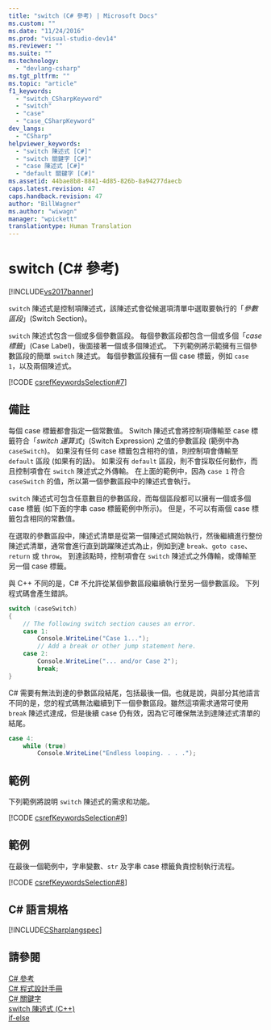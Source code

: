 ```yaml
---
title: "switch (C# 參考) | Microsoft Docs"
ms.custom: ""
ms.date: "11/24/2016"
ms.prod: "visual-studio-dev14"
ms.reviewer: ""
ms.suite: ""
ms.technology: 
  - "devlang-csharp"
ms.tgt_pltfrm: ""
ms.topic: "article"
f1_keywords: 
  - "switch_CSharpKeyword"
  - "switch"
  - "case"
  - "case_CSharpKeyword"
dev_langs: 
  - "CSharp"
helpviewer_keywords: 
  - "switch 陳述式 [C#]"
  - "switch 關鍵字 [C#]"
  - "case 陳述式 [C#]"
  - "default 關鍵字 [C#]"
ms.assetid: 44bae8b8-8841-4d85-826b-8a94277daecb
caps.latest.revision: 47
caps.handback.revision: 47
author: "BillWagner"
ms.author: "wiwagn"
manager: "wpickett"
translationtype: Human Translation
---
```

# switch (C# 參考)
[!INCLUDE[vs2017banner](../../../csharp/includes/vs2017banner.md)]

`switch` 陳述式是控制項陳述式，該陳述式會從候選項清單中選取要執行的「*參數區段*」\(Switch Section\)。  
  
 `switch` 陳述式包含一個或多個參數區段。  每個參數區段都包含一個或多個「*case 標籤*」\(Case Label\)，後面接著一個或多個陳述式。  下列範例將示範擁有三個參數區段的簡單 `switch` 陳述式。  每個參數區段擁有一個 case 標籤，例如 `case 1`，以及兩個陳述式。  
  
 [!CODE [csrefKeywordsSelection#7](../CodeSnippet/VS_Snippets_VBCSharp/csrefKeywordsSelection#7)]  
  
## 備註  
 每個 case 標籤都會指定一個常數值。  Switch 陳述式會將控制項傳輸至 case 標籤符合「*switch 運算式*」\(Switch Expression\) 之值的參數區段 \(範例中為 `caseSwitch`\)。  如果沒有任何 case 標籤包含相符的值，則控制項會傳輸至 `default` 區段 \(如果有的話\)。  如果沒有 `default` 區段，則不會採取任何動作，而且控制項會在 `switch` 陳述式之外傳輸。  在上面的範例中，因為 `case 1` 符合 `caseSwitch` 的值，所以第一個參數區段中的陳述式會執行。  
  
 `switch` 陳述式可包含任意數目的參數區段，而每個區段都可以擁有一個或多個 case 標籤 \(如下面的字串 case 標籤範例中所示\)。  但是，不可以有兩個 case 標籤包含相同的常數值。  
  
 在選取的參數區段中，陳述式清單是從第一個陳述式開始執行，然後繼續進行整份陳述式清單，通常會進行直到跳躍陳述式為止，例如到達 `break`、`goto case`、`return` 或 `throw`。  到達該點時，控制項會在 `switch` 陳述式之外傳輸，或傳輸至另一個 case 標籤。  
  
 與 C\+\+ 不同的是，C\# 不允許從某個參數區段繼續執行至另一個參數區段。  下列程式碼會產生錯誤。  
  
```c#  
switch (caseSwitch)  
{  
    // The following switch section causes an error.  
    case 1:  
        Console.WriteLine("Case 1...");  
        // Add a break or other jump statement here.  
    case 2:  
        Console.WriteLine("... and/or Case 2");  
        break;  
}  
```  
  
 C\# 需要有無法到達的參數區段結尾，包括最後一個。也就是說，與部分其他語言不同的是，您的程式碼無法繼續到下一個參數區段。雖然這項需求通常可使用 `break` 陳述式達成，但是後續 case 仍有效，因為它可確保無法到達陳述式清單的結尾。  
  
```c#  
case 4:  
    while (true)  
        Console.WriteLine("Endless looping. . . .");  
```  
  
## 範例  
 下列範例將說明 `switch` 陳述式的需求和功能。  
  
 [!CODE [csrefKeywordsSelection#9](../CodeSnippet/VS_Snippets_VBCSharp/csrefKeywordsSelection#9)]  
  
## 範例  
 在最後一個範例中，字串變數、`str` 及字串 case 標籤負責控制執行流程。  
  
 [!CODE [csrefKeywordsSelection#8](../CodeSnippet/VS_Snippets_VBCSharp/csrefKeywordsSelection#8)]  
  
## C\# 語言規格  
 [!INCLUDE[CSharplangspec](../../../csharp/language-reference/keywords/includes/csharplangspec_md.md)]  
  
## 請參閱  
 [C\# 參考](../../../csharp/language-reference/index.md)   
 [C\# 程式設計手冊](../../../csharp/programming-guide/index.md)   
 [C\# 關鍵字](../../../csharp/language-reference/keywords/index.md)   
 [switch 陳述式 \(C\+\+\)](/visual-cpp/cpp/switch-statement-cpp)   
 [if\-else](../../../csharp/language-reference/keywords/if-else.md)